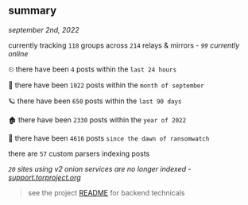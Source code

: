 
## summary
_september 2nd, 2022_

currently tracking `118` groups across `214` relays & mirrors - _`99` currently online_

⏲ there have been `4` posts within the `last 24 hours`

🦈 there have been `1022` posts within the `month of september`

🪐 there have been `650` posts within the `last 90 days`

🏚 there have been `2330` posts within the `year of 2022`

🦕 there have been `4616` posts `since the dawn of ransomwatch`

there are `57` custom parsers indexing posts

_`20` sites using v2 onion services are no longer indexed - [support.torproject.org](https://support.torproject.org/onionservices/v2-deprecation/)_

> see the project [README](https://github.com/joshhighet/ransomwatch#ransomwatch--) for backend technicals
